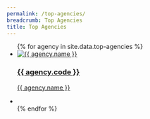 ```yaml
---
permalink: /top-agencies/
breadcrumb: Top Agencies
title: Top Agencies
---
```


<ul class="block-grid">
{% for agency in site.data.top-agencies %}
  <li class="grid-item">
       <a href={{ agency.website }}>
        <img src="{{ agency.image-url }}" alt="{{ agency.name }}" />
        <h3>{{ agency.code }}</h3>
        <p>{{ agency.name }}</p>
       </a>
    </li>
    <li class="grid-item filler"></li>
{% endfor %}
</ul>

